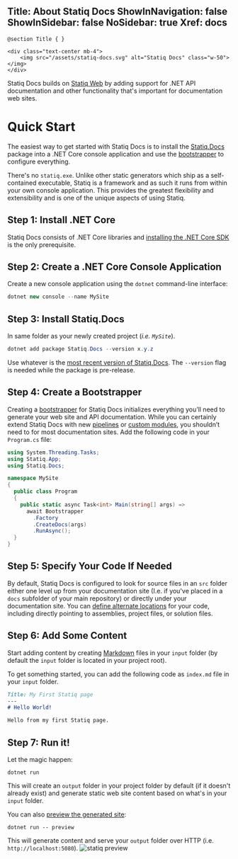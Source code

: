﻿Title: About Statiq Docs
ShowInNavigation: false
ShowInSidebar: false
NoSidebar: true
Xref: docs
---
```raw
@section Title { }

<div class="text-center mb-4">
    <img src="/assets/statiq-docs.svg" alt="Statiq Docs" class="w-50"></img>
</div>
```

Statiq Docs builds on [Statiq Web](xref:web) by adding support for .NET API documentation and other functionality that's important for documentation web sites.

# Quick Start

The easiest way to get started with Statiq Docs is to install the [Statiq.Docs](https://www.nuget.org/packages/Statiq.Docs) package into a .NET Core console application and use the [bootstrapper](xref:bootstrapper) to configure everything.

There's no `statiq.exe`. Unlike other static generators which ship as a self-contained executable, Statiq is a framework and as such it runs from within your own console application. This provides the greatest flexibility and extensibility and is one of the unique aspects of using Statiq.

## Step 1: Install .NET Core

Statiq Docs consists of .NET Core libraries and [installing the .NET Core SDK](https://dot.net) is the only prerequisite.

## Step 2: Create a .NET Core Console Application

Create a new console application using the `dotnet` command-line interface:

```csharp
dotnet new console --name MySite
```

## Step 3: Install Statiq.Docs

In same folder as your newly created project (*i.e. `MySite`*).

```csharp
dotnet add package Statiq.Docs --version x.y.z
```

Use whatever is the [most recent version of Statiq.Docs](https://www.nuget.org/packages/Statiq.Docs). The `--version` flag is needed while the package is pre-release.

## Step 4: Create a Bootstrapper

Creating a [bootstrapper](xref:bootstrapper) for Statiq Docs initializes everything you’ll need to generate your web site and API documentation. While you can certainly extend Statiq Docs with new [pipelines](xref:defining-pipelines) or [custom modules](xref:writing-modules), you shouldn’t need to for most documentation sites. Add the following code in your `Program.cs` file:

```csharp
using System.Threading.Tasks;
using Statiq.App;
using Statiq.Docs;

namespace MySite
{
  public class Program
  {
    public static async Task<int> Main(string[] args) =>
      await Bootstrapper
        .Factory
        .CreateDocs(args)
        .RunAsync();
  }
}
```

## Step 5: Specify Your Code If Needed

By default, Statiq Docs is configured to look for source files in an `src` folder either one level up from your documentation site (I.e. if you've placed in a `docs` subfolder of your main repository) or directly under your documentation site. You can [define alternate locations](xref:specifying-code) for your code, including directly pointing to assemblies, project files, or solution files.

## Step 6: Add Some Content

Start adding content by creating [Markdown](xref:template-languages#markdown) files in your `input` folder (by default the `input` folder is located in your project root).

To get something started, you can add the following code as `index.md` file in your `input` folder.
```md
Title: My First Statiq page
---
# Hello World!

Hello from my first Statiq page.
```

## Step 7: Run it!

Let the magic happen:

```
dotnet run
```

This will create an `output` folder in your project folder by default (if it doesn't already exist) and generate static web site content based on what's in your `input` folder.

You can also [preview the generated site](xref:preview-server):

```
dotnet run -- preview
```

This will generate content and serve your `output` folder over HTTP (i.e. `http://localhost:5080`).
![statiq preview](https://user-images.githubusercontent.com/1647294/89655186-0198b580-d8ca-11ea-9db5-bef9a9592161.png)
